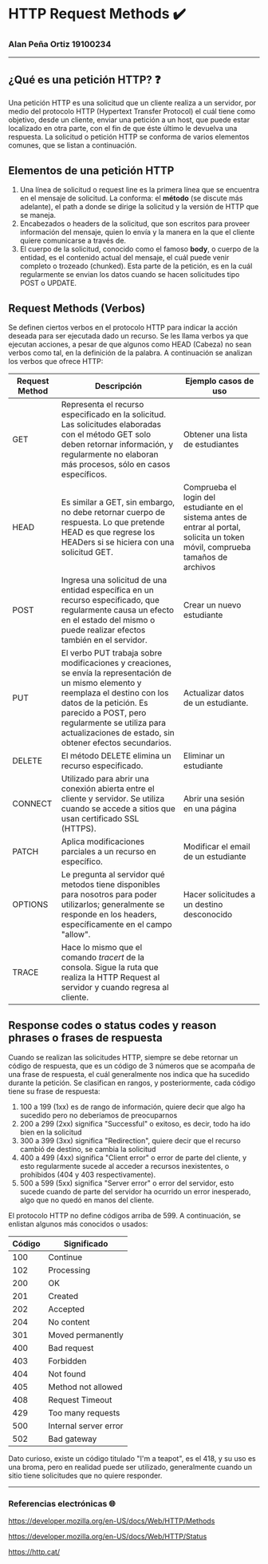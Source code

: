 # HTTP Request Methods ✔️
### Alan Peña Ortiz 19100234
----  

## ¿Qué es una petición HTTP? :question:  
Una petición HTTP es una solicitud que un cliente realiza a un servidor, por medio del protocolo HTTP (Hypertext Transfer Protocol) el cuál tiene como objetivo, desde un cliente, enviar una petición a un host, que puede estar localizado en otra parte, con el fin de que éste último le devuelva una respuesta. La solicitud o petición HTTP se conforma de varios elementos comunes, que se listan a continuación.  

## Elementos de una petición HTTP  
1. Una línea de solicitud o request line es la primera línea que se encuentra en el mensaje de solicitud. La conforma: el __método__ (se discute más adelante), el path a donde se dirige la solicitud y la versión de HTTP que se maneja.  
2. Encabezados o headers de la solicitud, que son escritos para proveer información del mensaje, quien lo envía y la manera en la que el cliente quiere comunicarse a través de.
3. El cuerpo de la solicitud, conocido como el famoso __body__, o cuerpo de la entidad, es el contenido actual del mensaje, el cuál puede venir completo o trozeado (chunked). Esta parte de la petición, es en la cuál regularmente se envian los datos cuando se hacen solicitudes tipo POST o UPDATE.  

## Request Methods (Verbos)  
Se definen ciertos verbos en el protocolo HTTP para indicar la acción deseada para ser ejecutada dado un recurso. Se les llama verbos ya que ejecutan acciones, a pesar de que algunos como HEAD (Cabeza) no sean verbos como tal, en la definición de la palabra. A continuación se analizan los verbos que ofrece HTTP:  


| Request Method | Descripción | Ejemplo casos de uso |
| ------- | --------- | -------- |
| GET | Representa el recurso especificado en la solicitud. Las solicitudes elaboradas con el método GET solo deben retornar información, y regularmente no elaboran más procesos, sólo en casos específicos. | Obtener una lista de estudiantes
| HEAD | Es similar a GET, sin embargo, no debe retornar cuerpo de respuesta. Lo que pretende HEAD es que regrese los HEADers si se hiciera con una solicitud GET. | Comprueba el login del estudiante en el sistema antes de entrar al portal, solicita un token móvil, comprueba tamaños de archivos
| POST | Ingresa una solicitud de una entidad específica en un recurso especificado, que regularmente causa un efecto en el estado del mismo o puede realizar efectos también en el servidor. | Crear un nuevo estudiante
| PUT | El verbo PUT trabaja sobre modificaciones y creaciones, se envía la representación de un mismo elemento y reemplaza el destino con los datos de la petición. Es parecido a POST, pero regularmente se utiliza para actualizaciones de estado, sin obtener efectos secundarios. | Actualizar datos de un estudiante.
| DELETE | El método DELETE elimina un recurso especificado. | Eliminar un estudiante
| CONNECT | Utilizado para abrir una conexión abierta entre el cliente y servidor. Se utiliza cuando se accede a sitios que usan certificado SSL (HTTPS). | Abrir una sesión en una página
| PATCH | Aplica modificaciones parciales a un recurso en específico.  | Modificar el email de un estudiante
| OPTIONS | Le pregunta al servidor qué metodos tiene disponibles para nosotros para poder utilizarlos; generalmente se responde en los headers, específicamente en el campo "allow". | Hacer solicitudes a un destino desconocido
| TRACE | Hace lo mismo que el comando _tracert_ de la consola. Sigue la ruta que realiza la HTTP Request al servidor y cuando regresa al cliente. | 

## Response codes o status codes y reason phrases o frases de respuesta
Cuando se realizan las solicitudes HTTP, siempre se debe retornar un código de respuesta, que es un código de 3 números que se acompaña de una frase de respuesta, el cuál generalmente nos indica que ha sucedido durante la petición. Se clasifican en rangos, y posteriormente, cada código tiene su frase de respuesta:

1. 100 a 199 (1xx) es de rango de información, quiere decir que algo ha sucedido pero no deberíamos de preocuparnos
2. 200 a 299 (2xx) significa "Successful" o exitoso, es decir, todo ha ido bien en la solicitud
3. 300 a 399 (3xx) significa "Redirection", quiere decir que el recurso cambió de destino, se cambia la solicitud
4. 400 a 499 (4xx) significa "Client error" o error de parte del cliente, y esto regularmente sucede al acceder a recursos inexistentes, o prohibidos (404 y 403 respectivamente).
5. 500 a 599 (5xx) significa "Server error" o error del servidor, esto sucede cuando de parte del servidor ha ocurrido un error inesperado, algo que no quedó en manos del cliente.
   
El protocolo HTTP no define códigos arriba de 599. A continuación, se enlistan algunos más conocidos o usados:

| Código | Significado |
| ------ | ----------- |
| 100 | Continue |
| 102 | Processing |
| 200 | OK |
| 201 | Created |
| 202 | Accepted |
| 204 | No content |
| 301 | Moved permanently |
| 400 | Bad request |
| 403 | Forbidden |
| 404 | Not found |
| 405 | Method not allowed |
| 408 | Request Timeout |
| 429 | Too many requests |
| 500 | Internal server error |
| 502 | Bad gateway |

Dato curioso, existe un código titulado "I'm a teapot", es el 418, y su uso es una broma, pero en realidad puede ser utilizado, generalmente cuando un sitio tiene solicitudes que no quiere responder.

---
### Referencias electrónicas 🌐
https://developer.mozilla.org/en-US/docs/Web/HTTP/Methods  

https://developer.mozilla.org/en-US/docs/Web/HTTP/Status 


https://http.cat/